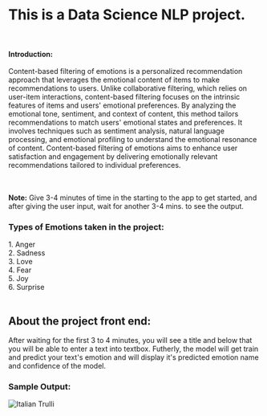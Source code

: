 <h1><b>This is a Data Science NLP project.</b></h1><br>
<br>
<b>Introduction:</b>
<br><br>
Content-based filtering of emotions is a personalized recommendation approach that leverages the emotional content of items to make recommendations to users. Unlike collaborative filtering, which relies on user-item interactions, content-based filtering focuses on the intrinsic features of items and users' emotional preferences. By analyzing the emotional tone, sentiment, and context of content, this method tailors recommendations to match users' emotional states and preferences. It involves techniques such as sentiment analysis, natural language processing, and emotional profiling to understand the emotional resonance of content. Content-based filtering of emotions aims to enhance user satisfaction and engagement by delivering emotionally relevant recommendations tailored to individual preferences.

<br><br>
<b>Note:</b> Give 3-4 minutes of time in the starting to the app to get started, and after giving the user input, wait for another 3-4 mins. to see the output.
<br>

<h3><b>Types of Emotions taken in the project:</b></h3>
1. Anger<br>
2. Sadness<br>
3. Love<br>
4. Fear<br>
5. Joy<br>
6. Surprise<br>
<br>
<h2><b>About the project front end:</b></h2>

After waiting for the first 3 to 4 minutes, you will see a title and below that you will be able to enter a text into textbox. Futherly, the model will get train and predict your text's emotion and will display it's predicted emotion name and confidence of the model.

<h3><b>Sample Output:</b></h3>
<img src="pic_trulli.jpg" alt="Italian Trulli">
